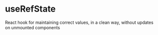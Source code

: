 # useRefState

React hook for maintaining correct values, in a clean way, without updates on unmounted components
